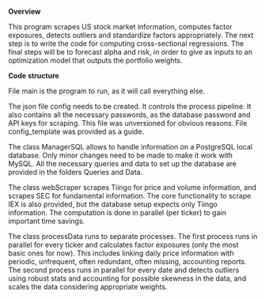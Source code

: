 **Overview**

This program scrapes US stock market information, computes factor exposures, detects outliers and standardize factors appropriately. The next step is to write the code for computing cross-sectional regressions. The final steps will be to forecast alpha and risk, in order to give as inputs to an optimization model that outputs the portfolio weights.

**Code structure**

File main is the program to run, as it will call everything else.

The json file config needs to be created. It controls the process pipeline. It also contains all the necessary passwords, as the database password and API keys for scraping. This file was unversioned for obvious reasons. File config_template was provided as a guide.

The class ManagerSQL allows to handle information on a PostgreSQL local database. Only minor changes need to be made to make it work with MySQL. All the necessary queries and data to set up the database are provided in the folders Queries and Data.

The class webScraper scrapes Tiingo for price and volume information, and scrapes SEC for fundamental information. The core functionality to scrape IEX is also provided, but the database setup expects only Tiingo information. The computation is done in parallel (per ticker) to gain important time savings.

The class processData runs to separate processes. The first process runs in parallel for every ticker and calculates factor exposures (only the most basic ones for now). This includes linking daily price information with periodic, unfrequent, often redundant, often missing, accounting reports. The second process runs in parallel for every date and detects outliers using robust stats and accounting for possible skewness in the data, and scales the data considering appropriate weights.

